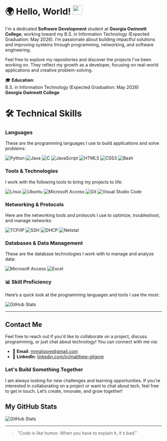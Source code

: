 # 🌍 **Hello, World!** <img src="https://media.giphy.com/media/hvRJCLFzcasrR4ia7z/giphy.gif" width="30px">

I'm a dedicated **Software Development** student at **Georgia Gwinnett College**, working toward my B.S. in Information Technology (Expected Graduation: May 2026). I’m passionate about building impactful solutions and improving systems through programming, networking, and software engineering.

Feel free to explore my repositories and discover the projects I've been working on. They reflect my growth as a developer, focusing on real-world applications and creative problem-solving.


🎓 **Education**:  
  B.S. in Information Technology (Expected Graduation: May 2026)  
  **Georgia Gwinnett College**
  

# 🛠️ **Technical Skills**

### **Languages**  
These are the programming languages I use to build applications and solve problems:

![Python](https://img.shields.io/badge/Python-%23F7F7F7?style=for-the-badge&logo=python&logoColor=3776AB)
![Java](https://img.shields.io/badge/Java-%23F7F7F7?style=for-the-badge&logo=java&logoColor=007396)
![C](https://img.shields.io/badge/C-%23F7F7F7?style=for-the-badge&logo=c&logoColor=A8B9CC)
![JavaScript](https://img.shields.io/badge/JavaScript-%23F7F7F7?style=for-the-badge&logo=javascript&logoColor=F7DF1E)
![HTML5](https://img.shields.io/badge/HTML5-%23F7F7F7?style=for-the-badge&logo=html5&logoColor=E34F26)
![CSS3](https://img.shields.io/badge/CSS3-%23F7F7F7?style=for-the-badge&logo=css3&logoColor=1572B6)
![Bash](https://img.shields.io/badge/Bash-%23F7F7F7?style=for-the-badge&logo=gnu-bash&logoColor=4EAA25)


### **Tools & Technologies**  
I work with the following tools to bring my projects to life:

![Linux](https://img.shields.io/badge/Linux-%23F7F7F7?style=for-the-badge&logo=linux&logoColor=FCC624)
![Ubuntu](https://img.shields.io/badge/Ubuntu-%23F7F7F7?style=for-the-badge&logo=ubuntu&logoColor=E95420)
![Microsoft Access](https://img.shields.io/badge/Microsoft_Access-%23F7F7F7?style=for-the-badge&logo=microsoft-access&logoColor=2674C7)
![Git](https://img.shields.io/badge/Git-%23F7F7F7?style=for-the-badge&logo=git&logoColor=F05032)
![Visual Studio Code](https://img.shields.io/badge/VS_Code-%23F7F7F7?style=for-the-badge&logo=visualstudiocode&logoColor=007ACC)

### **Networking & Protocols**  
Here are the networking tools and protocols I use to optimize, troubleshoot, and manage networks:

![TCP/IP](https://img.shields.io/badge/TCP/IP-%23F7F7F7?style=for-the-badge&logo=internet-explorer&logoColor=00A4E4)
![SSH](https://img.shields.io/badge/SSH-%23F7F7F7?style=for-the-badge&logo=ssh&logoColor=4EAA25)
![DHCP](https://img.shields.io/badge/DHCP-%23F7F7F7?style=for-the-badge&logo=internet-explorer&logoColor=0066CC)
![Netstat](https://img.shields.io/badge/Netstat-%23F7F7F7?style=for-the-badge&logo=internet-explorer&logoColor=0066CC)

### **Databases & Data Management**  
These are the database technologies I work with to manage and analyze data:

![Microsoft Access](https://img.shields.io/badge/Microsoft_Access-%23F7F7F7?style=for-the-badge&logo=microsoft-access&logoColor=2674C7)
![Excel](https://img.shields.io/badge/Microsoft_Excel-%23F7F7F7?style=for-the-badge&logo=microsoft-excel&logoColor=217346)

### 📊 **Skill Proficiency**

Here’s a quick look at the programming languages and tools I use the most:

![GitHub Stats](https://github-readme-stats.vercel.app/api/top-langs/?username=MatthewGligore&layout=compact&hide_title=true&bg_color=ffffff&card_width=320)

---

## Contact Me

Feel free to reach out if you'd like to collaborate on a project, discuss programming, or just chat about technology! You can connect with me via:

- 📧 **Email**: [mmgligore@gmail.com](mailto:mmgligore@gmail.com)
- 🔗 **LinkedIn**: [linkedin.com/in/matthew-gligore](https://www.linkedin.com/in/matthew-gligore/)

### Let's Build Something Together

I am always looking for new challenges and learning opportunities. If you're interested in collaborating on a project or want to chat about tech, feel free to get in touch. Let’s create, innovate, and grow together!

## My GitHub Stats

![GitHub Stats](https://github-readme-stats.vercel.app/api?username=MatthewGligore&show_icons=true&hide_title=true&count_private=true&hide=prs)

---

> "Code is like humor. When you have to explain it, it's bad."


